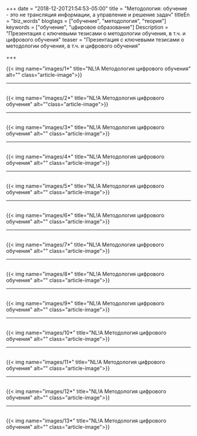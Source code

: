 +++
date = "2018-12-20T21:54:53-05:00"
title = "Методология: обучение - это не трансляция информации, а управление и решение задач"
titleEn = "biz_words"
blogtags = ["обучение", "методология", "теория"]
keywords = ["обучение", "цфировое образование"]
Description = "Презентация с ключевыми тезисами о методологии обучения, в т.ч. и цифрового обучения"
teaser = "Презентация с ключевыми тезисами о методологии обучения, в т.ч. и цифрового обучения"

+++

{{< img name="images/1*" title="NL!A Методология цифрового обучения" alt="" class="article-image">}}
<br><hr><br>
{{< img name="images/2*" title="NL!A Методология цифрового обучения" alt=""class="article-image">}}
<br><hr><br>
{{< img name="images/3*" title="NL!A Методология цифрового обучения" alt="" class="article-image">}}
<br><hr><br>
{{< img name="images/4*" title="NL!A Методология цифрового обучения" alt="" class="article-image">}}
<br><hr><br>
{{< img name="images/5*" title="NL!A Методология цифрового обучения" alt="" class="article-image">}}
<br><hr><br>
{{< img name="images/6*" title="NL!A Методология цифрового обучения" alt="" class="article-image">}}
<br><hr><br>
{{< img name="images/7*" title="NL!A Методология цифрового обучения" alt="" class="article-image">}}
<br><hr><br>
{{< img name="images/8*" title="NL!A Методология цифрового обучения" alt="" class="article-image">}}
<br><hr><br>
{{< img name="images/9*" title="NL!A Методология цифрового обучения" alt="" class="article-image">}}
<br><hr><br>
{{< img name="images/10*" title="NL!A Методология цифрового обучения" alt="" class="article-image">}}
<br><hr><br>
{{< img name="images/11*" title="NL!A Методология цифрового обучения" alt="" class="article-image">}}
<br><hr><br>
{{< img name="images/12*" title="NL!A Методология цифрового обучения" alt="" class="article-image">}}
<br><hr><br>
{{< img name="images/13*" title="NL!A Методология цифрового обучения" alt="" class="article-image">}}